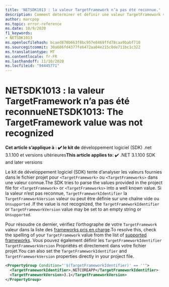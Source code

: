 ```yaml
---
title: 'NETSDK1013 : la valeur TargetFramework n’a pas été reconnue.'
description: Comment déterminer et définir une valeur TargetFramework valide
author: marcpop
ms.topic: error-reference
ms.date: 10/9/2020
f1_keywords:
- NETSDK1013
ms.openlocfilehash: bcaed878b663f8bc957e8469ffd78caa9babf710
ms.sourcegitcommit: 30a686fd4377fe6472aa04e215c0de711bc1c322
ms.translationtype: MT
ms.contentlocale: fr-FR
ms.lasthandoff: 11/10/2020
ms.locfileid: "94445771"
---
```

# <a name="netsdk1013-the-targetframework-value-was-not-recognized"></a><span data-ttu-id="b91b9-103">NETSDK1013 : la valeur TargetFramework n’a pas été reconnue</span><span class="sxs-lookup"><span data-stu-id="b91b9-103">NETSDK1013: The TargetFramework value was not recognized</span></span>

<span data-ttu-id="b91b9-104">**Cet article s’applique à : ✔️ le kit de** développement logiciel (SDK) .net 3.1.100 et versions ultérieures</span><span class="sxs-lookup"><span data-stu-id="b91b9-104">**This article applies to:** ✔️ .NET 3.1.100 SDK and later versions</span></span>

<span data-ttu-id="b91b9-105">Le kit de développement logiciel (SDK) tente d’analyser les valeurs fournies dans le fichier projet pour `<TargetFramework>` ou `<TargetFrameworks>` dans une valeur connue.</span><span class="sxs-lookup"><span data-stu-id="b91b9-105">The SDK tries to parse the values provided in the project file for `<TargetFramework>` or `<TargetFrameworks>` into a well known value.</span></span>  <span data-ttu-id="b91b9-106">Si la valeur n’est pas reconnue, `TargetFrameworkIdentifier` la `TargetFrameworkVersion` valeur ou peut être définie sur une chaîne vide ou `Unsupported` .</span><span class="sxs-lookup"><span data-stu-id="b91b9-106">If the value is not recognized, the `TargetFrameworkIdentifier` or `TargetFrameworkVersion` value may be set to an empty string or `Unsupported`.</span></span>

<span data-ttu-id="b91b9-107">Pour résoudre ce dernier, vérifiez l’orthographe de votre `TargetFramework` valeur dans la liste des [frameworks pris en charge](../../../standard/frameworks.md).</span><span class="sxs-lookup"><span data-stu-id="b91b9-107">To resolve this, check the spelling of your `TargetFramework` value from the list of [supported frameworks](../../../standard/frameworks.md).</span></span>
<span data-ttu-id="b91b9-108">Vous pouvez également définir les `TargetFrameworkIdentifier` `TargetFrameworkVersion` Propriétés et directement dans votre fichier projet.</span><span class="sxs-lookup"><span data-stu-id="b91b9-108">You can also set the `TargetFrameworkIdentifier` and `TargetFrameworkVersion` properties directly in your project file.</span></span>

```xml
<PropertyGroup Condition="'$(TargetFrameworkIdentifier)' == ''">
  <TargetFrameworkIdentifier>.NETCOREAPP</TargetFrameworkIdentifier>
  <TargetFrameworkVersion>3.1</TargetFrameworkVersion>
</PropertyGroup>
```
